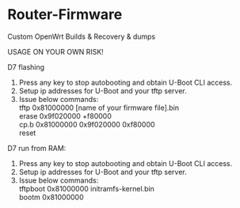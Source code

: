 # Router-Firmware
Custom OpenWrt Builds &amp; Recovery &amp; dumps

USAGE ON YOUR OWN RISK!

D7 flashing 
 1. Press any key to stop autobooting and obtain U-Boot CLI access.
 2. Setup ip addresses for U-Boot and your tftp server.
 3. Issue below commands:  
    tftp 0x81000000 [name of your firmware file].bin  
    erase 0x9f020000 +f80000  
    cp.b 0x81000000 0x9f020000 0xf80000  
    reset  
    
D7 run from RAM:
 1. Press any key to stop autobooting and obtain U-Boot CLI access.
 2. Setup ip addresses for U-Boot and your tftp server.
 3. Issue below commands:  
	tftpboot 0x81000000 initramfs-kernel.bin  
	bootm 0x81000000  
  
